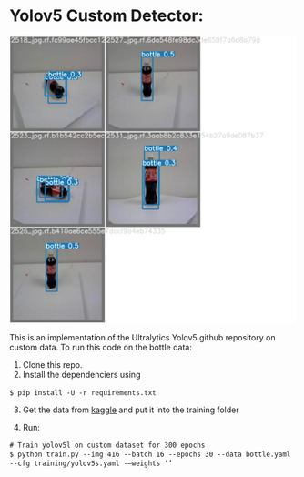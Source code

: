 # Yolov5 Custom Detector:

![alt text](https://github.com/devepro/yolov5customDetector/blob/main/runs/train/exp/test_batch0_pred.jpg?raw=true)

This is an implementation of the Ultralytics Yolov5 github repository on custom data. To run this code on the bottle data:

1. Clone this repo.
2. Install the dependenciers using

`$ pip install -U -r requirements.txt` 

3. Get the data from [kaggle](https://www.kaggle.com/deadskull7/cola-bottle-identification) and put it into the training folder

4. Run:

```
# Train yolov5l on custom dataset for 300 epochs
$ python train.py --img 416 --batch 16 --epochs 30 --data bottle.yaml --cfg training/yolov5s.yaml -—weights ‘’

